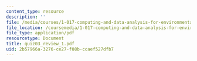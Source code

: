 ```yaml
---
content_type: resource
description: ''
file: /media/courses/1-017-computing-and-data-analysis-for-environmental-applications-fall-2003/2b57966a3276ce27f08bccaef527dfb7_quiz03_review_1.pdf
file_location: /coursemedia/1-017-computing-and-data-analysis-for-environmental-applications-fall-2003/2b57966a3276ce27f08bccaef527dfb7_quiz03_review_1.pdf
file_type: application/pdf
resourcetype: Document
title: quiz03_review_1.pdf
uid: 2b57966a-3276-ce27-f08b-ccaef527dfb7
---
```


